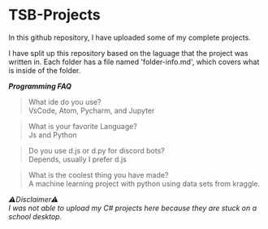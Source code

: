# TSB-Projects
In this github repository, I have uploaded some of my complete projects.

I have split up this repository based on the laguage that the project was written in.
Each folder has a file named 'folder-info.md', which covers what is inside of the folder.

___Programming FAQ___

>What ide do you use?          
>VsCode, Atom, Pycharm, and Jupyter

>What is your favorite Language?        
>Js and Python

>Do you use d.js or d.py for discord bots?      
>Depends, usually I prefer d.js

>What is the coolest thing you have made?         
>A machine learning project with python using data sets from kraggle.

*⚠Disclaimer⚠*         
*I was not able to upload my C# projects here because they are stuck on a school desktop.*
